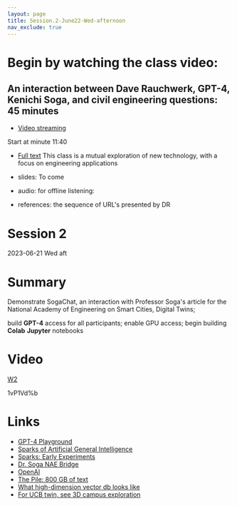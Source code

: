 ```yaml
---
layout: page
title: Session.2-June22-Wed-afternoon
nav_exclude: true
---
```

# Begin by watching the class video:
## An interaction between Dave Rauchwerk, GPT-4, Kenichi Soga, and civil engineering questions: 45 minutes
- [Video streaming](https://drive.google.com/file/d/1qqsh7aXc7keRzTwDafMp1K3_eBnrSWM5/view?usp=sharing)

Start at minute 11:40

- [Full text](https://drive.google.com/file/d/1-70XRgqTichGhUEys0whMsz8KQcFrpAs/view?usp=sharing)
This class is a mutual exploration of new technology, with a focus on engineering applications

- slides: To come
- audio: for offline listening:
- references: the sequence of URL's presented by DR
# Session 2
2023-06-21 Wed  aft      
# Summary 
Demonstrate SogaChat, an interaction with Professor Soga's article for the National Academy of Engineering on Smart Cities, Digital Twins; 

build **GPT-4** access for all participants; enable GPU access; begin building **Colab** **Jupyter** notebooks                                                                                                             
# Video 

[W2](https://berkeley.zoom.us/rec/share/3FPSp3hTSGA8wHCGZFhESVlv6IIved05cWsucahOa7rJa0oqcZEefoD-BYiRB5yn.aAJA2crUBOm34IVk?startTime=1687377654000)   

1vP1Vd%b   
# Links
- [GPT-4 Playground](https://www.gpt4-playground.com/playground)
- [Sparks of Artificial General Intelligence](https://arxiv.org/abs/2303.12712)
- [Sparks: Early Experiments](https://youtu.be/qbIk7-JPB2c) 
-  [Dr. Soga NAE Bridge](https://www.nae.edu/291015/Smart-Infrastructure-for-Smart-Cities )  
-  [OpenAI](https://platform.openai.com/docs/introduction) 
-  [The Pile: 800 GB of text](https://arxiv.org/abs/2101.00027) 
-  [What high-dimension vector db looks like](https://projector.tensorflow.org/)  
-  [For UCB twin, see 3D campus exploration](https://www.youtube.com/watch?v=RgCgCoycF04) 
